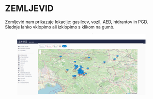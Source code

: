 # ZEMLJEVID

Zemljevid nam prikazuje lokacije: gasilcev, vozil, AED, hidrantov in PGD. Slednje lahko vklopimo ali izklopimo s klikom na gumb.

<figure><img src=".gitbook/assets/image (257).png" alt=""><figcaption></figcaption></figure>
